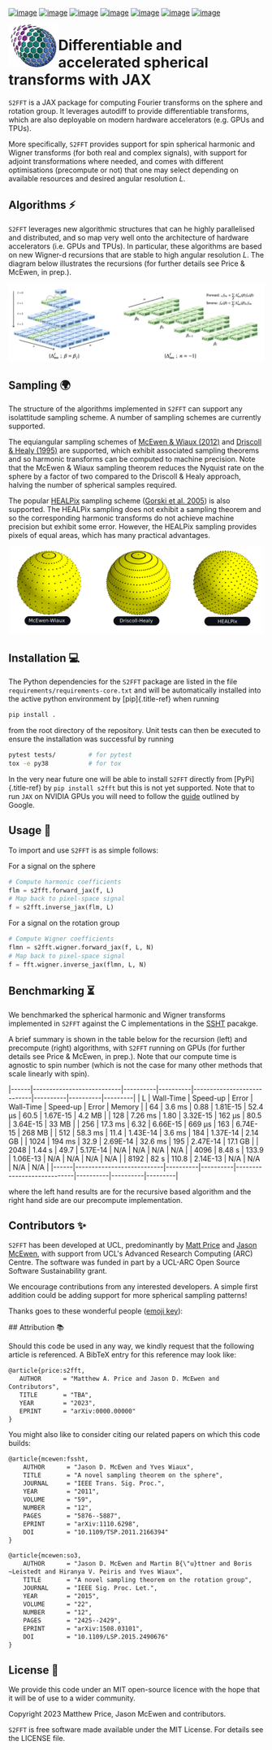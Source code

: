[![image](https://img.shields.io/badge/GitHub-S2FFT-blue.svg?style=flat)](https://github.com/astro-informatics/s2fft)
[![image](https://github.com/astro-informatics/s2fft/actions/workflows/tests.yml/badge.svg?branch=main)](https://github.com/astro-informatics/s2fft/actions/workflows/tests.yml)
[![image](https://readthedocs.org/projects/ansicolortags/badge/?version=latest)](https://astro-informatics.github.io/s2fft)
[![image](https://codecov.io/gh/astro-informatics/s2fft/branch/main/graph/badge.svg?token=7QYAFAAWLE)](https://codecov.io/gh/astro-informatics/s2fft)
[![image](https://img.shields.io/badge/License-MIT-yellow.svg)](https://opensource.org/licenses/MIT)
[![image](http://img.shields.io/badge/arXiv-xxxx.xxxxx-orange.svg?style=flat)](https://arxiv.org/abs/xxxx.xxxxx)
[![image](https://img.shields.io/badge/code%20style-black-000000.svg)](https://github.com/psf/black)

<img align="left" height="85" width="98" src="./docs/assets/sax_logo.png">

# Differentiable and accelerated spherical transforms with JAX

`S2FFT` is a JAX package for computing Fourier transforms on the sphere
and rotation group. It leverages autodiff to provide differentiable
transforms, which are also deployable on modern hardware accelerators
(e.g. GPUs and TPUs).

More specifically, `S2FFT` provides support for spin spherical harmonic
and Wigner transforms (for both real and complex signals), with support
for adjoint transformations where needed, and comes with different
optimisations (precompute or not) that one may select depending on
available resources and desired angular resolution $L$.

## Algorithms :zap:

`S2FFT` leverages new algorithmic structures that can he highly
parallelised and distributed, and so map very well onto the architecture
of hardware accelerators (i.e. GPUs and TPUs). In particular, these
algorithms are based on new Wigner-d recursions that are stable to high
angular resolution $L$. The diagram below illustrates the recursions
(for further details see Price & McEwen, in prep.).

![image](./docs/assets/figures/schematic.png)

## Sampling :earth_africa:

The structure of the algorithms implemented in `S2FFT` can support any
isolattitude sampling scheme. A number of sampling schemes are currently
supported.

The equiangular sampling schemes of [McEwen & Wiaux
(2012)](https://arxiv.org/abs/1110.6298) and [Driscoll & Healy
(1995)](https://www.sciencedirect.com/science/article/pii/S0196885884710086)
are supported, which exhibit associated sampling theorems and so
harmonic transforms can be computed to machine precision. Note that the
McEwen & Wiaux sampling theorem reduces the Nyquist rate on the sphere
by a factor of two compared to the Driscoll & Healy approach, halving
the number of spherical samples required.

The popular [HEALPix](https://healpix.jpl.nasa.gov) sampling scheme
([Gorski et al. 2005](https://arxiv.org/abs/astro-ph/0409513)) is also
supported. The HEALPix sampling does not exhibit a sampling theorem and
so the corresponding harmonic transforms do not achieve machine
precision but exhibit some error. However, the HEALPix sampling provides
pixels of equal areas, which has many practical advantages.

<p align="center"><img src="./docs/assets/figures/spherical_sampling.png" width="500"></p>

## Installation :computer:

The Python dependencies for the `S2FFT` package are listed in the file
`requirements/requirements-core.txt` and will be automatically installed
into the active python environment by [pip]{.title-ref} when running

``` bash
pip install .        
```

from the root directory of the repository. Unit tests can then be
executed to ensure the installation was successful by running

``` bash
pytest tests/         # for pytest
tox -e py38           # for tox 
```

In the very near future one will be able to install `S2FFT` directly
from [PyPi]{.title-ref} by `pip install s2fft` but this is not yet
supported. Note that to run `JAX` on NVIDIA GPUs you will need to follow
the [guide](https://github.com/google/jax#installation) outlined by
Google.

## Usage :rocket:

To import and use `S2FFT` is as simple follows:

For a signal on the sphere

``` python
# Compute harmonic coefficients
flm = s2fft.forward_jax(f, L)  
# Map back to pixel-space signal
f = s2fft.inverse_jax(flm, L)
```

For a signal on the rotation group 

``` python
# Compute Wigner coefficients
flmn = s2fft.wigner.forward_jax(f, L, N)
# Map back to pixel-space signal
f = fft.wigner.inverse_jax(flmn, L, N)
```

## Benchmarking :hourglass_flowing_sand:

We benchmarked the spherical harmonic and Wigner transforms implemented
in `S2FFT` against the C implementations in the
[SSHT](https://github.com/astro-informatics/ssht) pacakge.

A brief summary is shown in the table below for the recursion (left) and
precompute (right) algorithms, with `S2FFT` running on GPUs (for further
details see Price & McEwen, in prep.). Note that our compute time is
agnostic to spin number (which is not the case for many other methods
that scale linearly with spin).

|------|---------------------------|----------|----------|----------------------------|----------|----------|---------|
| L    | Wall-Time                 | Speed-up | Error    | Wall-Time                  | Speed-up | Error    | Memory  |
| 64   | 3.6 ms                    | 0.88     | 1.81E-15 | 52.4 μs                    | 60.5     | 1.67E-15 | 4.2 MB  |
| 128  | 7.26 ms                   | 1.80     | 3.32E-15 | 162 μs                     | 80.5     | 3.64E-15 | 33 MB   |
| 256  | 17.3 ms                   | 6.32     | 6.66E-15 | 669 μs                     | 163      | 6.74E-15 | 268 MB  |
| 512  | 58.3 ms                   | 11.4     | 1.43E-14 | 3.6 ms                     | 184      | 1.37E-14 | 2.14 GB |
| 1024 | 194 ms                    | 32.9     | 2.69E-14 | 32.6 ms                    | 195      | 2.47E-14 | 17.1 GB |
| 2048 | 1.44 s                    | 49.7     | 5.17E-14 | N/A                        | N/A      | N/A      | N/A     |
| 4096 | 8.48 s                    | 133.9    | 1.06E-13 | N/A                        | N/A      | N/A      | N/A     |
| 8192 | 82 s                      | 110.8    | 2.14E-13 | N/A                        | N/A      | N/A      | N/A     |
|------|---------------------------|----------|----------|----------------------------|----------|----------|---------|

where the left hand results are for the recursive based algorithm and the right hand side are 
our precompute implementation.

## Contributors ✨

`S2FFT` has been developed at UCL, predominantly by [Matt
Price](https://cosmomatt.github.io/) and [Jason
McEwen](http://www.jasonmcewen.org/), with support from UCL\'s Advanced
Research Computing (ARC) Centre. The software was funded in part by a
UCL-ARC Open Source Software Sustainability grant.

We encourage contributions from any interested developers. A simple
first addition could be adding support for more spherical sampling
patterns!

Thanks goes to these wonderful people ([emoji
key](https://allcontributors.org/docs/en/emoji-key)):

<!-- ALL-CONTRIBUTORS-LIST:START - Do not remove or modify this section -->
<!-- prettier-ignore-start -->
<!-- markdownlint-disable -->

<!-- markdownlint-restore -->
<!-- prettier-ignore-end -->

<!-- ALL-CONTRIBUTORS-LIST:END -->

## Attribution :books: 

Should this code be used in any way, we kindly request that the following article is
referenced. A BibTeX entry for this reference may look like:

``` 
@article{price:s2fft, 
   AUTHOR      = "Matthew A. Price and Jason D. McEwen and Contributors",
   TITLE       = "TBA",
   YEAR        = "2023",
   EPRINT      = "arXiv:0000.00000"        
}
```

You might also like to consider citing our related papers on which this
code builds:

``` 
@article{mcewen:fssht,
    AUTHOR      = "Jason D. McEwen and Yves Wiaux",
    TITLE       = "A novel sampling theorem on the sphere",
    JOURNAL     = "IEEE Trans. Sig. Proc.",
    YEAR        = "2011",
    VOLUME      = "59",
    NUMBER      = "12",
    PAGES       = "5876--5887",        
    EPRINT      = "arXiv:1110.6298",
    DOI         = "10.1109/TSP.2011.2166394"
}
```

``` 
@article{mcewen:so3,
    AUTHOR      = "Jason D. McEwen and Martin B{\"u}ttner and Boris ~Leistedt and Hiranya V. Peiris and Yves Wiaux",
    TITLE       = "A novel sampling theorem on the rotation group",
    JOURNAL     = "IEEE Sig. Proc. Let.",
    YEAR        = "2015",
    VOLUME      = "22",
    NUMBER      = "12",
    PAGES       = "2425--2429",
    EPRINT      = "arXiv:1508.03101",
    DOI         = "10.1109/LSP.2015.2490676"    
}
```

## License :memo:

We provide this code under an MIT open-source licence with the hope that
it will be of use to a wider community.

Copyright 2023 Matthew Price, Jason McEwen and contributors.

`S2FFT` is free software made available under the MIT License. For
details see the LICENSE file.

